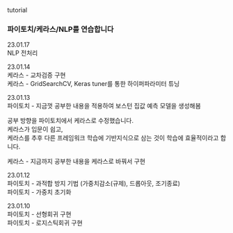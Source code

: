 tutorial

### 파이토치/케라스/NLP를 연습합니다
23.01.17  
NLP 전처리 

23.01.14  
케라스 - 교차검증 구현  
케라스 - GridSearchCV, Keras tuner를 통한 하이퍼파라미터 튜닝  


23.01.13  
파이토치 - 지금껏 공부한 내용을 적용하여 보스턴 집값 예측 모델을 생성해봄

공부 방향을 파이토치에서 케라스로 수정했습니다.  
케라스가 입문이 쉽고,  
케라스를 추후 다른 프레임워크 학습에 기반지식으로 삼는 것이 학습에 효율적이라고 합니다.  

케라스 - 지금까지 공부한 내용을 케라스로 바꿔서 구현


23.01.12  
파이토치 - 과적합 방지 기법 (가중치감소(규제), 드롭아웃, 조기종료)  
파이토치 - 가중치 초기화


23.01.10  
파이토치 -  선형회귀 구현  
파이토치 - 로지스틱회귀 구현



